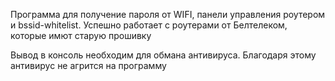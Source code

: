 Программа для получение пароля от WIFI, панели управления роутером и bssid-whitelist.
Успешно работает с роутерами от Белтелеком, которые имют старую прошивку

Вывод в консоль необходим для обмана антивируса. Благодаря этому антивирус не агрится на программу
